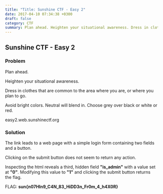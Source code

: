 ```yaml
---
title: "Title: Sunshine CTF - Easy 2"
date: 2017-04-10 07:34:38 +0300
draft: false
category: CTF
summary: Plan ahead. Heighten your situational awareness. Dress in clothes that are common to the area where you are, or where you plan to go.
---
```

## Sunshine CTF - Easy 2
### Problem

Plan ahead.

Heighten your situational awareness.

Dress in clothes that are common to the area where you are, or where you plan to go.

Avoid bright colors. Neutral will blend in. Choose grey over black or white or red.

easy2.web.sunshinectf.org

### Solution

The link leads to a web page with a simple login form containing two fields and a button.

Clicking on the submit button does not seem to return any action.

Inspecting the html reveals a third, hidden field __"is_admin"__ with a value set at __"0"__. Modifying this value to __"1"__ and clicking the submit button returns the flag.

FLAG: __sun{n07HIn9_C4N_83_HiDD3n_Fr0m_4_h4X0R}__
